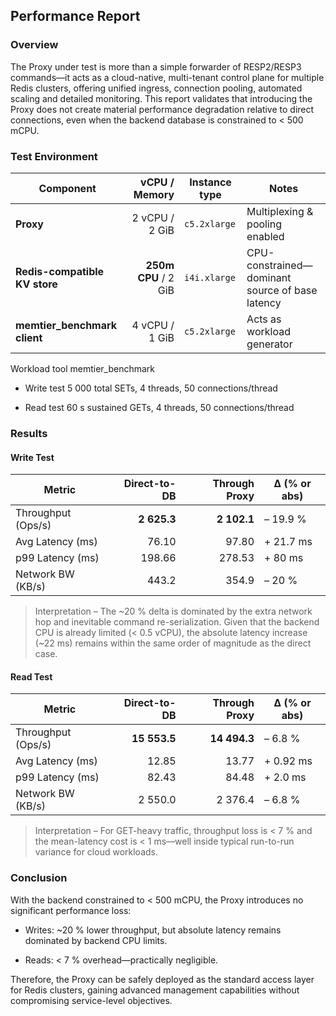 ## Performance Report

### Overview

The Proxy under test is more than a simple forwarder of RESP2/RESP3 commands—it acts as a cloud-native, multi-tenant
control plane for multiple Redis clusters, offering unified ingress, connection pooling, automated scaling and detailed
monitoring.
This report validates that introducing the Proxy does not create material performance degradation relative to direct
connections, even when the backend database is constrained to < 500 mCPU.

### Test Environment

| Component                     |        vCPU / Memory | Instance type | Notes                                           |
|-------------------------------|---------------------:|---------------|-------------------------------------------------|
| **Proxy**                     |       2 vCPU / 2 GiB | `c5.2xlarge`  | Multiplexing & pooling enabled                  |
| **Redis-compatible KV store** | **250m CPU** / 2 GiB | `i4i.xlarge`  | CPU-constrained—dominant source of base latency |
| **memtier\_benchmark client** |       4 vCPU / 1 GiB | `c5.2xlarge`  | Acts as workload generator                      |

Workload tool memtier_benchmark

- Write test 5 000 total SETs, 4 threads, 50 connections/thread

- Read test 60 s sustained GETs, 4 threads, 50 connections/thread

### Results

#### Write Test

| Metric             | Direct-to-DB | Through Proxy | Δ (% or abs) |
|--------------------|-------------:|--------------:|--------------|
| Throughput (Ops/s) |  **2 625.3** |   **2 102.1** | – 19.9 %     |
| Avg Latency (ms)   |        76.10 |         97.80 | + 21.7 ms    |
| p99 Latency (ms)   |       198.66 |        278.53 | + 80 ms      |
| Network BW (KB/s)  |        443.2 |         354.9 | – 20 %       |

> Interpretation – The ~20 % delta is dominated by the extra network hop and inevitable command re-serialization. Given
> that the backend CPU is already limited (< 0.5 vCPU), the absolute latency increase (~22 ms) remains within the same
> order of magnitude as the direct case.

#### Read Test

| Metric             | Direct-to-DB | Through Proxy | Δ (% or abs) |
|--------------------|-------------:|--------------:|--------------|
| Throughput (Ops/s) | **15 553.5** |  **14 494.3** | – 6.8 %      |
| Avg Latency (ms)   |        12.85 |         13.77 | + 0.92 ms    |
| p99 Latency (ms)   |        82.43 |         84.48 | + 2.0 ms     |
| Network BW (KB/s)  |      2 550.0 |       2 376.4 | – 6.8 %      |

> Interpretation – For GET-heavy traffic, throughput loss is < 7 % and the mean-latency cost is < 1 ms—well inside
> typical run-to-run variance for cloud workloads.

### Conclusion

With the backend constrained to < 500 mCPU, the Proxy introduces no significant performance loss:

- Writes: ~20 % lower throughput, but absolute latency remains dominated by backend CPU limits.

- Reads: < 7 % overhead—practically negligible.

Therefore, the Proxy can be safely deployed as the standard access layer for Redis clusters, gaining advanced management
capabilities without compromising service-level objectives.







